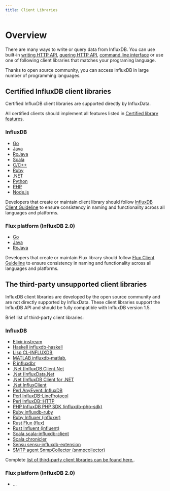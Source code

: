 ```yaml
---
title: Client Libraries
---
```


# Overview

There are many ways to write or query data from InfluxDB. You can use built-in [writing HTTP API](/influxdb/v1.6/guides/writing_data/), 
[quering HTTP API](/influxdb/v1.6/guides/querying_data/), [command line interface](/influxdb/v1.6/tools/shell/) or 
use one of following client libraries that matches your programing language.  

Thanks to open source community, you can access InfluxDB in large number of programming languages. 

## Certified InfluxDB client libraries

Certified InfluxDB client libraries are supported directly by InfluxData. 

All certified clients should implement all features listed in [Certified library features](/client_libraries/certification/features/).

### InfluxDB

* [Go](/client_libraries/libraries/go) 
* [Java](/client_libraries/libraries/java)
* [RxJava](/client_libraries/libraries/rxjava) 
* [Scala](/client_libraries/libraries/scala) 
* [C/C++](/client_libraries/libraries/c) 
* [Ruby](/client_libraries/libraries/ruby) 
* [.NET](https://.....) 
* [Python](https://github.com/influxdb/influxdb-python) 
* [PHP](https://github.com/influxdb/influxdb-php) 
* [Node.js](https://github.com/node-influx/node-influx)

Developers that create or maintain client library should follow [InfluxDB Client Guideline](/client_libraries/certification/influxdb/)
to ensure consistency in naming and functionality across all languages and platforms.

### Flux platform (InfluxDB 2.0)
* [Go](https://github.com/influxdata/influxdb-java)
* [Java](https://github.com/bonitoo-io/flux-java) 
* [RxJava](https://github.com/bonitoo-io/influxdb-java-reactive)

Developers that create or maintain Flux library should follow [Flux Client Guideline](/client_libraries/certification/flux/)
to ensure consistency in naming and functionality across all languages and platforms.

## The third-party unsupported client libraries

InfluxDB client libraries are developed by the open source community and are not directly supported by InfluxData. 
These client libraries support the InfluxDB API and should be fully compatible with InfluxDB version 1.5. 
 
Brief list of third-party client libraries:
   
### InfluxDB

* [Elixir instream](https://github.com/mneudert/instream)
* [Haskell influxdb-haskell](https://github.com/maoe/influxdb-haskell)
* [Lisp CL-INFLUXDB](https://github.com/mmaul/cl-influxdb),
* [MATLAB influxdb-matlab](https://github.com/EnricSala/influxdb-matlab),
* [R influxdbr](https://cran.r-project.org/web/packages/influxdbr/)
* [.Net (InfluxDB.Client.Net](https://github.com/AdysTech/InfluxDB.Client.Net)
* [.Net (InfluxData.Net](https://github.com/pootzko/InfluxData.Net)
* [.Net (InfluxDB Client for .NET](https://github.com/MikaelGRA/InfluxDB.Client)
* [.Net InfluxClient](https://github.com/danesparza/InfluxClient)
* [Perl AnyEvent::InfluxDB](https://github.com/ajgb/anyevent-influxdb)
* [Perl InfluxDB-LineProtocol](http://search.cpan.org/~domm/InfluxDB-LineProtocol/)
* [Perl InfluxDB::HTTP](https://github.com/raphaelthomas/InfluxDB-HTTP)
* [PHP InfluxDB PHP SDK (influxdb-php-sdk)](https://github.com/corley/influxdb-php-sdk)
* [Ruby influxdb-ruby](https://github.com/influxdb/influxdb-ruby)
* [Ruby Influxer (influxer)](https://github.com/palkan/influxer)
* [Rust Flux (flux)](https://crates.io/crates/flux)
* [Rust Influent (influent)](https://crates.io/crates/influent)
* [Scala scala-influxdb-client](https://github.com/paulgoldbaum/scala-influxdb-client)
* [Scala chronicler](https://github.com/fsanaulla/chronicler)
* [Sensu sensu-influxdb-extension](https://github.com/jhrv/sensu-influxdb-extension)
* [SMTP agent SnmpCollector (snmpcollector)](https://github.com/toni-moreno/snmpcollector)

Complete [list of third-party client libraries can be found here.](/client_libraries/libraries/third_party).

### Flux platform (InfluxDB 2.0)
* ...

